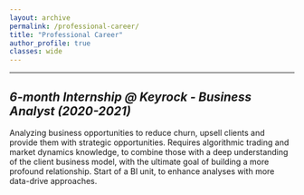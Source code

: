 ```yaml
---
layout: archive
permalink: /professional-career/
title: "Professional Career"
author_profile: true
classes: wide
---
```


****

## *6-month Internship @ Keyrock - Business Analyst (2020-2021)*

Analyzing business opportunities to reduce churn, upsell clients and provide them with strategic opportunities. Requires algorithmic trading and market dynamics knowledge, to combine those with a deep understanding of the client business model, with the ultimate goal of building a more profound relationship. Start of a BI unit, to enhance analyses with more data-drive approaches. 

